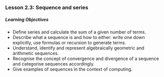 ### Lesson 2.3: Sequence and series

<h5>Learning Objectives</h5>

- Define series and calculate the sum of a given number of terms.
- Describe what a sequence is and how to either: write one down explicitly, use formulas or recursion to generate terms.
- Understand, identify and represent algebraically geometric and arithmetic sequences.
- Recognise the concept of convergence and divergence of a sequence and categorise sequences accordingly.
- Give examples of sequences in the context of computing.
